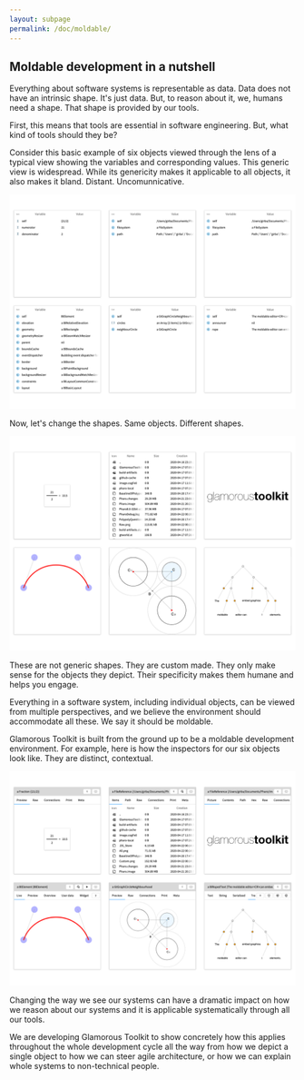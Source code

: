 ```yaml
---
layout: subpage
permalink: /doc/moldable/
---
```


<section id="getstarted">
  <div class="container pt-5 pb-5 jumbotron-small">
    <div class="row">
      <div class="col-md-12">
        <h1>Moldable development in a nutshell</h1>
        <p>
          Everything about software systems is representable as data. Data does not have an intrinsic shape. It's just data. But, to reason about it, we, humans need a shape. That shape is provided by our tools.
        </p>
        <p>First, this means that tools are essential in software engineering. But, what kind of tools should they be?</p>
        <p>Consider this basic example of six objects viewed through the lens of a typical view showing the variables and corresponding values. This generic view is widespread. While its genericity makes it applicable to all objects, it also makes it bland. Distant. Uncomunnicative.</p>
        <p><img src="/assets/pictures/doc/moldable/moldable-inspector-raw.png"/></p>
        <p>Now, let's change the shapes. Same objects. Different shapes.</p>
        <p><img src="/assets/pictures/doc/moldable/moldable-inspector-custom.png"/></p>
        <p>These are not generic shapes. They are custom made. They only make sense for the objects they depict. Their specificity makes them humane and helps you engage.</p>
        <p>Everything in a software system, including individual objects, can be viewed from multiple perspectives, and we believe the environment should accommodate all these. We say it should be moldable.</p>
        <p>Glamorous Toolkit is built from the ground up to be a moldable development environment. For example, here is how the inspectors for our six objects look like. They are distinct, contextual.</p>
        <p><img src="/assets/pictures/doc/moldable/moldable-inspector-all.png"/></p>
        <p>Changing the way we see our systems can have a dramatic impact on how we reason about our systems and it is applicable systematically through all our tools.</p>
        <p>We are developing Glamorous Toolkit to show concretely how this applies throughout the whole development cycle all the way from how we depict a single object to how we can steer agile architecture, or how we can explain whole systems to non-technical people.</p>
      </div>
    </div>
  </div>
</section>
